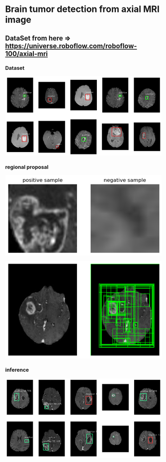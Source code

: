 # Brain tumor detection from axial MRI image

## DataSet from here => https://universe.roboflow.com/roboflow-100/axial-mri

### Dataset
![configuration](images/dataset.png)

### regional proposal
![retional proposal](images/region_proposal.png)

![regional proposal](images/Selective_search.png)

### inference
![inference before tuning](images/inference.png)